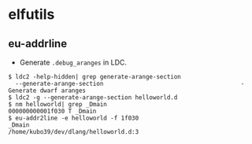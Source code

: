 # elfutils

## eu-addrline

* Generate `.debug_aranges` in LDC.

```console
$ ldc2 -help-hidden| grep generate-arange-section
  --generate-arange-section                                       - Generate dwarf aranges
$ ldc2 -g --generate-arange-section helloworld.d
$ nm helloworld| grep _Dmain
000000000001f030 T _Dmain
$ eu-addr2line -e helloworld -f 1f030
_Dmain
/home/kubo39/dev/dlang/helloworld.d:3
```

